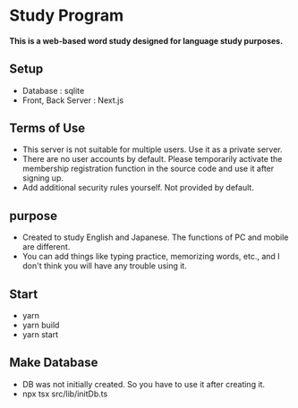 # Study Program
#### This is a web-based word study designed for language study purposes.

## Setup
- Database : sqlite
- Front, Back Server : Next.js

## Terms of Use
- This server is not suitable for multiple users. Use it as a private server.
- There are no user accounts by default. Please temporarily activate the membership registration function in the source code and use it after signing up.
- Add additional security rules yourself. Not provided by default.

## purpose
- Created to study English and Japanese. The functions of PC and mobile are different.
- You can add things like typing practice, memorizing words, etc., and I don't think you will have any trouble using it.

## Start
- yarn
- yarn build
- yarn start

## Make Database
- DB was not initially created. So you have to use it after creating it.
- npx tsx src/lib/initDb.ts